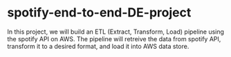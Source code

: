 # spotify-end-to-end-DE-project
In this project, we will build an ETL (Extract, Transform, Load) pipeline using the spotify API on AWS. The pipeline will retreive the data from spotify API, transform it to a desired format, and load it into AWS data store.
